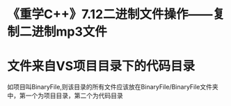 # 《重学C++》7.12二进制文件操作——复制二进制mp3文件

# 文件来自VS项目目录下的代码目录
如项目叫BinaryFile,则该目录的所有文件应该放在BinaryFile/BinaryFile文件夹中，第一个为项目目录，第二个为代码目录